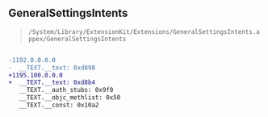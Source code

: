 ## GeneralSettingsIntents

> `/System/Library/ExtensionKit/Extensions/GeneralSettingsIntents.appex/GeneralSettingsIntents`

```diff

-1192.0.0.0.0
-  __TEXT.__text: 0xd898
+1195.100.0.0.0
+  __TEXT.__text: 0xd8b4
   __TEXT.__auth_stubs: 0x9f0
   __TEXT.__objc_methlist: 0x50
   __TEXT.__const: 0x10a2

```
